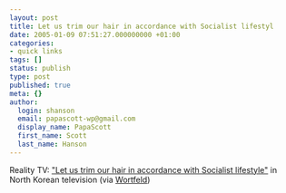 ```yaml
---
layout: post
title: Let us trim our hair in accordance with Socialist lifestyl
date: 2005-01-09 07:51:27.000000000 +01:00
categories:
- quick links
tags: []
status: publish
type: post
published: true
meta: {}
author:
  login: shanson
  email: papascott-wp@gmail.com
  display_name: PapaScott
  first_name: Scott
  last_name: Hanson
---
```

<p>Reality TV: <a href="http://news.bbc.co.uk/2/hi/asia-pacific/4157121.stm" title="BBC NEWS | Asia-Pacific | N Korea wages war on long hair">"Let us trim our hair in accordance with Socialist lifestyle"</a> in North Korean television (via <a href="http://www.wortfeld.de/2005/01/haarmoral.html" title="Wortfeld: Haarmoral">Wortfeld</a>)</p>
